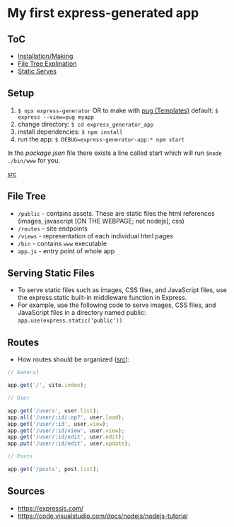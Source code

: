 # My first express-generated app

## ToC

- [Installation/Making](#Setup)
- [File Tree Explination](#File-Tree)
- [Static Serves](#Serving-Static-Files)

## Setup

1. `$ npx express-generator` OR to make with [pug (Templates)](../../expressNotes.md) default: `$ express --view=pug myapp`
2. change directory: `$ cd express_generator_app`
3. install dependencies: `$ npm install`
4. run the app: `$ DEBUG=express-generator-app:* npm start`

In the _package.json_ file there exists a line called start which will run `$node ./bin/www` for you.

[src](https://expressjs.com/en/starter/generator.html)

## File Tree

- `/public` - contains assets. These are static files the html references (images, javascript [ON THE WEBPAGE; not nodejs], css)
- `/routes` - site endpoints
- `/views` - representation of each individual html pages
- `/bin` - contains `www` executable
- `app.js` - entry point of whole app

## Serving Static Files

- To serve static files such as images, CSS files, and JavaScript files, use the express.static built-in middleware function in Express.
- For example, use the following code to serve images, CSS files, and JavaScript files in a directory named public: `app.use(express.static('public'))`

## Routes

- How routes should be organized ([src](https://github.com/expressjs/express/blob/4.13.1/examples/route-separation/index.js#L32-L47)):

```javascript
// General

app.get('/', site.index);

// User

app.get('/users', user.list);
app.all('/user/:id/:op?', user.load);
app.get('/user/:id', user.view);
app.get('/user/:id/view', user.view);
app.get('/user/:id/edit', user.edit);
app.put('/user/:id/edit', user.update);

// Posts

app.get('/posts', post.list);
```

## Sources

- <https://expressjs.com/>
- <https://code.visualstudio.com/docs/nodejs/nodejs-tutorial>
